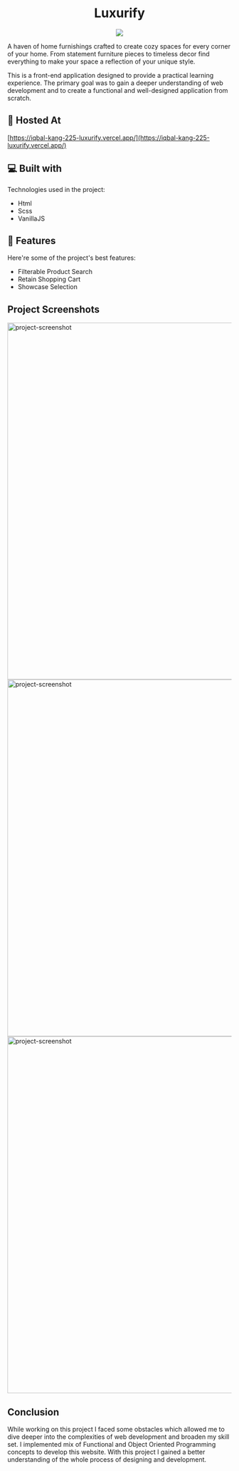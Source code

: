 <h1 align="center" id="title">Luxurify</h1>

<p align="center">
<img src="https://socialify.git.ci/iqbalkang225/iqbal-kang-225-luxurify/image?name=1&owner=1&theme=Light" />
</p>

<p id="description">A haven of home furnishings crafted to create cozy spaces for every corner of your home. From statement furniture pieces to timeless decor find everything to make your space a reflection of your unique style. 
 
This is a front-end application designed to provide a practical learning experience. The primary goal was to gain a deeper understanding of web development and to create a functional and well-designed application from scratch.</p>

<h2>🚀 Hosted At</h2>

[https://iqbal-kang-225-luxurify.vercel.app/](https://iqbal-kang-225-luxurify.vercel.app/)

<h2>💻 Built with</h2>

Technologies used in the project:

*   Html
*   Scss
*   VanillaJS

<h2>🧐 Features</h2>

Here're some of the project's best features:

*   Filterable Product Search
*   Retain Shopping Cart
*   Showcase Selection

<h2>Project Screenshots</h2>

<img src="https://luxurify-links.s3.us-west-1.amazonaws.com/filterableproductsearch.png" alt="project-screenshot" width="800">

<img src="https://luxurify-links.s3.us-west-1.amazonaws.com/retainshoppingcart.png" alt="project-screenshot" width="800" >

<img src="https://luxurify-links.s3.us-west-1.amazonaws.com/showcaseselection.png" alt="project-screenshot" width="800">

<h2>Conclusion</h2>
While working on this project I faced some obstacles which allowed me to dive deeper into the complexities of web development and broaden my skill set. I implemented mix of Functional and Object Oriented Programming concepts to develop this website. With this project I gained a better understanding of the whole process of designing and development.

  
  
